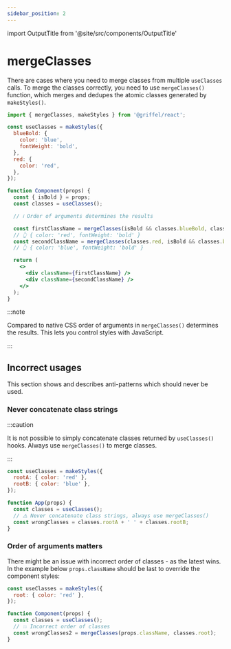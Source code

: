 ```yaml
---
sidebar_position: 2
---
```


import OutputTitle from '@site/src/components/OutputTitle'

# mergeClasses

There are cases where you need to merge classes from multiple `useClasses` calls. To merge the classes correctly, you need to use `mergeClasses()` function, which merges and dedupes the atomic classes generated by `makeStyles()`.

```jsx
import { mergeClasses, makeStyles } from '@griffel/react';

const useClasses = makeStyles({
  blueBold: {
    color: 'blue',
    fontWeight: 'bold',
  },
  red: {
    color: 'red',
  },
});

function Component(props) {
  const { isBold } = props;
  const classes = useClasses();

  // ℹ️ Order of arguments determines the results

  const firstClassName = mergeClasses(isBold && classes.blueBold, classes.red);
  // 👆 { color: 'red', fontWeight: 'bold' }
  const secondClassName = mergeClasses(classes.red, isBold && classes.blueBold);
  // 👆 { color: 'blue', fontWeight: 'bold' }

  return (
    <>
      <div className={firstClassName} />
      <div className={secondClassName} />
    </>
  );
}
```

:::note

Compared to native CSS order of arguments in `mergeClasses()` determines the results. This lets you control styles with JavaScript.

:::

## Incorrect usages

This section shows and describes anti-patterns which should never be used.

### Never concatenate class strings

:::caution

It is not possible to simply concatenate classes returned by `useClasses()` hooks. Always use `mergeClasses()` to merge classes.

:::

```jsx
const useClasses = makeStyles({
  rootA: { color: 'red' },
  rootB: { color: 'blue' },
});

function App(props) {
  const classes = useClasses();
  // ⚠️ Never concatenate class strings, always use mergeClasses()
  const wrongClasses = classes.rootA + ' ' + classes.rootB;
}
```

### Order of arguments matters

There might be an issue with incorrect order of classes - as the latest wins. In the example below `props.className` should be last to override the component styles:

```jsx
const useClasses = makeStyles({
  root: { color: 'red' },
});

function Component(props) {
  const classes = useClasses();
  // 💥 Incorrect order of classes
  const wrongClasses2 = mergeClasses(props.className, classes.root);
}
```
